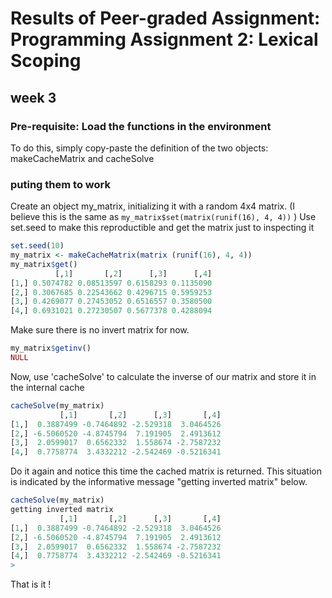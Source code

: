 # Results of Peer-graded Assignment: Programming Assignment 2: Lexical Scoping
## week 3

### Pre-requisite: Load the functions in the environment
To do this, simply copy-paste the definition of the two objects: makeCacheMatrix and cacheSolve

### puting them to work

Create an object my_matrix, initializing it with a random 4x4 matrix.
(I believe this is the same as `my_matrix$set(matrix(runif(16), 4, 4))` )
Use set.seed to make this reproductible and get the matrix just to inspecting it

```R
set.seed(10)
my_matrix <- makeCacheMatrix(matrix (runif(16), 4, 4))
my_matrix$get()
          [,1]       [,2]      [,3]      [,4]
[1,] 0.5074782 0.08513597 0.6158293 0.1135090
[2,] 0.3067685 0.22543662 0.4296715 0.5959253
[3,] 0.4269077 0.27453052 0.6516557 0.3580500
[4,] 0.6931021 0.27230507 0.5677378 0.4288094
```

Make sure there is no invert matrix for now.

```R
my_matrix$getinv()
NULL
```

Now, use 'cacheSolve' to calculate the inverse of our matrix and store it in the internal cache

```R
cacheSolve(my_matrix)
           [,1]       [,2]      [,3]       [,4]
[1,]  0.3887499 -0.7464892 -2.529318  3.0464526
[2,] -6.5060520 -4.8745794  7.191905  2.4913612
[3,]  2.0599017  0.6562332  1.558674 -2.7587232
[4,]  0.7758774  3.4332212 -2.542469 -0.5216341
```
Do it again and notice this time the cached matrix is returned.
This situation is indicated by the informative message "getting inverted matrix" below.
```R
cacheSolve(my_matrix)
getting inverted matrix
           [,1]       [,2]      [,3]       [,4]
[1,]  0.3887499 -0.7464892 -2.529318  3.0464526
[2,] -6.5060520 -4.8745794  7.191905  2.4913612
[3,]  2.0599017  0.6562332  1.558674 -2.7587232
[4,]  0.7758774  3.4332212 -2.542469 -0.5216341
>
```
That is it !
